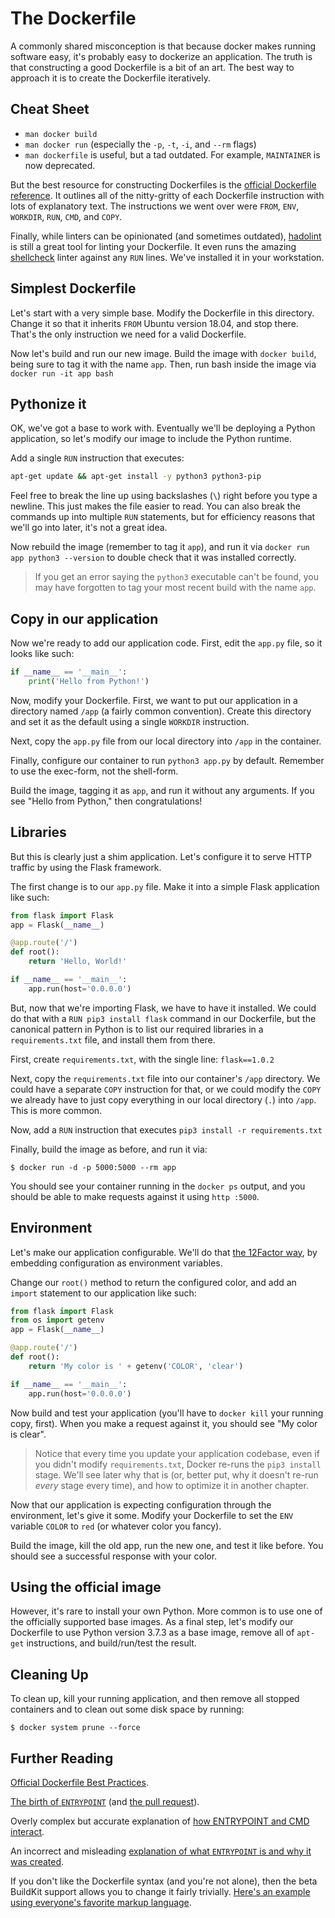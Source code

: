 # The Dockerfile

A commonly shared misconception is that because docker makes running software
easy, it's probably easy to dockerize an application.  The truth is that
constructing a good Dockerfile is a bit of an art.  The best way to approach it
is to create the Dockerfile iteratively.

## Cheat Sheet

* `man docker build`
* `man docker run` (especially the `-p`, `-t`, `-i`, and `--rm` flags)
* `man dockerfile` is useful, but a tad outdated. For example, `MAINTAINER` is
  now deprecated.

But the best resource for constructing Dockerfiles is the [official Dockerfile
reference](https://docs.docker.com/engine/reference/builder/).  It outlines
all of the nitty-gritty of each Dockerfile instruction with lots of
explanatory text.  The instructions we went over were `FROM`, `ENV`,
`WORKDIR`, `RUN`, `CMD`, and `COPY`.

Finally, while linters can be opinionated (and sometimes outdated),
[hadolint](https://github.com/hadolint/hadolint) is still a great tool for
linting your Dockerfile.  It even runs the amazing
[shellcheck](https://www.shellcheck.net/) linter against any `RUN` lines.
We've installed it in your workstation.

## Simplest Dockerfile

Let's start with a very simple base.  Modify the Dockerfile in this directory.
Change it so that it inherits `FROM` Ubuntu version 18.04, and stop there.
That's the only instruction we need for a valid Dockerfile.

Now let's build and run our new image.  Build the image with `docker build`,
being sure to tag it with the name `app`.  Then, run bash inside the image via
`docker run -it app bash`

## Pythonize it

OK, we've got a base to work with.  Eventually we'll be deploying a Python
application, so let's modify our image to include the Python runtime.

Add a single `RUN` instruction that executes:

``` bash
apt-get update && apt-get install -y python3 python3-pip
```

Feel free to break the line up using backslashes (`\`)
right before you type a newline.  This just makes the file easier to read.  You
can also break the commands up into multiple `RUN` statements, but for
efficiency reasons that we'll go into later, it's not a great idea.

Now rebuild the image (remember to tag it `app`), and run it via `docker run
app python3 --version` to double check that it was installed correctly.

> If you get an error saying the `python3` executable can't be found, you may
> have forgotten to tag your most recent build with the name `app`.

## Copy in our application

Now we're ready to add our application code.  First, edit the `app.py` file, so
it looks like such:

``` python
if __name__ == '__main__':
    print('Hello from Python!')
```

Now, modify your Dockerfile.  First, we want to put our application in a
directory named `/app` (a fairly common convention).  Create this directory and
set it as the default using a single `WORKDIR` instruction.

Next, copy the `app.py` file from our local directory into `/app` in the
container.

Finally, configure our container to run `python3 app.py` by default.  Remember
to use the exec-form, not the shell-form.

Build the image, tagging it as `app`, and run it without any arguments.  If you
see "Hello from Python," then congratulations!

## Libraries

But this is clearly just a shim application.  Let's configure it to serve HTTP
traffic by using the Flask framework.

The first change is to our `app.py` file.  Make it into a simple Flask
application like such:

``` python
from flask import Flask
app = Flask(__name__)

@app.route('/')
def root():
    return 'Hello, World!'

if __name__ == '__main__':
    app.run(host='0.0.0.0')
```

But, now that we're importing Flask, we have to have it installed.  We could do
that with a `RUN pip3 install flask` command in our Dockerfile, but the
canonical pattern in Python is to list our required libraries in a
`requirements.txt` file, and install them from there.

First, create `requirements.txt`, with the single line: `flask==1.0.2`

Next, copy the `requirements.txt` file into our container's `/app` directory.
We could have a separate `COPY` instruction for that, or we could modify the
`COPY` we already have to just copy everything in our local directory (`.`)
into `/app`.  This is more common.

Now, add a `RUN` instruction that executes `pip3 install -r requirements.txt`

Finally, build the image as before, and run it via:

``` console
$ docker run -d -p 5000:5000 --rm app
```

You should see your container running in the `docker ps` output, and you should
be able to make requests against it using `http :5000`.

## Environment

Let's make our application configurable.  We'll do that [the 12Factor
way](https://12factor.net/config), by embedding configuration as environment
variables.

Change our `root()` method to return the configured color, and add an `import`
statement to our application like such:

``` python
from flask import Flask
from os import getenv
app = Flask(__name__)

@app.route('/')
def root():
    return 'My color is ' + getenv('COLOR', 'clear')

if __name__ == '__main__':
    app.run(host='0.0.0.0')
```

Now build and test your application (you'll have to `docker kill` your running
copy, first).  When you make a request against it, you should see "My color is
clear".

> Notice that every time you update your application codebase, even if you
> didn't modify `requirements.txt`, Docker re-runs the `pip3 install` stage.
> We'll see later why that is (or, better put, why it doesn't re-run _every_
> stage every time), and how to optimize it in another chapter.

Now that our application is expecting configuration through the environment,
let's give it some.  Modify your Dockerfile to set the `ENV` variable `COLOR`
to `red` (or whatever color you fancy).

Build the image, kill the old app, run the new one, and test it like before.
You should see a successful response with your color.

## Using the official image

However, it's rare to install your own Python.  More common is to use one of
the officially supported base images.  As a final step, let's modify our
Dockerfile to use Python version 3.7.3 as a base image, remove all of `apt-get`
instructions, and build/run/test the result.

## Cleaning Up

To clean up, kill your running application, and then remove all stopped
containers and to clean out some disk space by running:

``` console
$ docker system prune --force
```

## Further Reading

[Official Dockerfile Best Practices](https://docs.docker.com/develop/develop-images/dockerfile_best-practices/).

[The birth of `ENTRYPOINT`](https://github.com/moby/moby/issues/1008) (and [the pull request](https://github.com/moby/moby/pull/1086)).

Overly complex but accurate explanation of [how ENTRYPOINT and CMD interact](https://docs.docker.com/engine/reference/builder/#understand-how-cmd-and-entrypoint-interact).

An incorrect and misleading [explanation of what `ENTRYPOINT` is and why it was created](https://stackoverflow.com/questions/21553353/what-is-the-difference-between-cmd-and-entrypoint-in-a-dockerfile/21564990#21564990).

If you don't like the Dockerfile syntax (and you're not alone), then the beta BuildKit support allows you to change it fairly trivially.  [Here's an example using everyone's favorite markup language](https://matt-rickard.com/building-a-new-dockerfile-frontend/).
